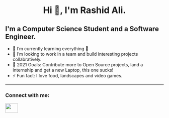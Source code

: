 <h1 align="center">Hi 👋, I'm Rashid Ali.

## I'm a Computer Science Student and a Software Engineer.

- 🌱 I’m currently learning everything 🤣
- 👯 I’m looking to work in a team and build interesting projects collabratively.
- 🥅 2021 Goals: Contribute more to Open Source projects, land a internship and get a new Laptop, this one sucks!
- ⚡ Fun fact: I love food, landscapes and video games.


---
<h3 align="left">Connect with me:</h3>
<p align="left">

<a href="https://www.linkedin.com/in/rashid-ali-a29708194" target="blank"><img align="center" src="https://cdn.jsdelivr.net/npm/simple-icons@3.0.1/icons/linkedin.svg" height="30" width="40" /></a>
</p>

<br />
